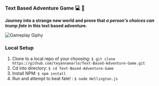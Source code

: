 ### Text Based Adventure Game :computer: :crystal_ball:
**Journey into a strange new world and prove that _a person's choices can trump fate_ in this text based adventure.**

![Gameplay Giphy](https://github.com/teyannaearle/Text-Based-Adventure-game/blob/main/HellingtonGiphy.gif?raw=true)

### Local Setup 
1. Clone to a local repo of your choosing: ```$ git clone https://github.com/teyannaearle/Text-Based-Adventure-Game.git```
2. Cd into directory: ```$ cd Text-Based-Adventure-Game```
3. Install NPM: ```$ npm install```
4. Run and attempt to beat fate! : ```$ node Hellington.js ``` 
